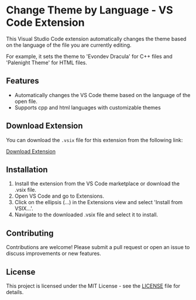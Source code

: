 # Change Theme by Language - VS Code Extension
This Visual Studio Code extension automatically changes the theme based on the language of the file you are currently editing. 

For example, it sets the theme to 'Evondev Dracula' for C++ files and 'Palenight Theme' for HTML files.
## Features

- Automatically changes the VS Code theme based on the language of the open file.
- Supports cpp and html languages ​​with customizable themes


## Download Extension

You can download the `.vsix` file for this extension from the following link:

[Download Extension]()

## Installation
1. Install the extension from the VS Code marketplace or download the .vsix file.
2. Open VS Code and go to Extensions.
3. Click on the ellipsis (...) in the Extensions view and select 'Install from VSIX...'.
4. Navigate to the downloaded .vsix file and select it to install.

## Contributing

Contributions are welcome! Please submit a pull request or open an issue to discuss improvements or new features.
## License

This project is licensed under the MIT License - see the [LICENSE](LICENSE) file for details.

